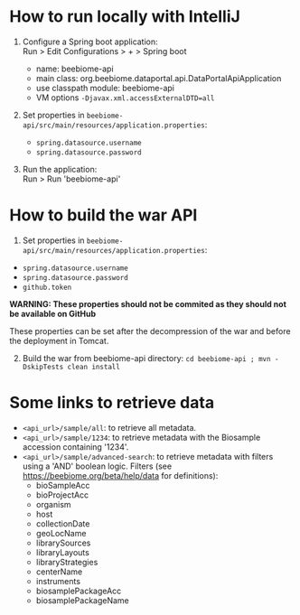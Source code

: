 # How to run locally with IntelliJ
1. Configure a Spring boot application:  
    Run > Edit Configurations > + > Spring boot
    - name: beebiome-api
    - main class: org.beebiome.dataportal.api.DataPortalApiApplication
    - use classpath module: beebiome-api
    - VM options `-Djavax.xml.accessExternalDTD=all`

2. Set properties in `beebiome-api/src/main/resources/application.properties`:
    - `spring.datasource.username`  
    - `spring.datasource.password`  

3. Run the application:  
    Run > Run 'beebiome-api'

# How to build the war API
1. Set properties in `beebiome-api/src/main/resources/application.properties`:
- `spring.datasource.username`  
- `spring.datasource.password`  
- `github.token`
  
**WARNING: These properties should not be commited as they should not be available on GitHub**

These properties can be set after the decompression of the war and before the deployment in Tomcat.

2. Build the war from beebiome-api directory: `cd beebiome-api ; mvn -DskipTests clean install`

# Some links to retrieve data
- `<api_url>/sample/all`: to retrieve all metadata.
- `<api_url>/sample/1234`: to retrieve metadata with the Biosample accession containing '1234'.
- `<api_url>/sample/advanced-search`: to retrieve metadata with filters using a 'AND' boolean logic. Filters (see https://beebiome.org/beta/help/data for definitions):
    * bioSampleAcc
    * bioProjectAcc
    * organism
    * host
    * collectionDate
    * geoLocName
    * librarySources
    * libraryLayouts
    * libraryStrategies
    * centerName
    * instruments
    * biosamplePackageAcc
    * biosamplePackageName

